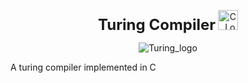 <p align="center">
  <strong style="font-size: 24px;">Turing Compiler</strong> 
  <img src="https://github.com/user-attachments/assets/375d941d-ece7-4628-9101-319b57019266" alt="C_Logo" width="32" height="32" style="margin-top: px;">
</p>

<p align="center">
  <img src="https://github.com/user-attachments/assets/b1ee86f0-938c-4455-a23d-f02cc3b131a0" alt="Turing_logo">
</p>

A turing compiler implemented in C
